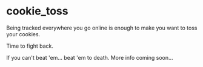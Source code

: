 # cookie_toss

Being tracked everywhere you go online is enough to make you want to toss your cookies.

Time to fight back.

If you can't beat 'em... beat 'em to death.  More info coming soon...
